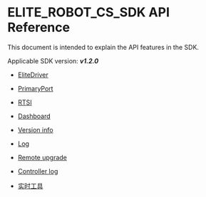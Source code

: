 # ELITE_ROBOT_CS_SDK API Reference

This document is intended to explain the API features in the SDK.

Applicable SDK version: ***v1.2.0***

- [EliteDriver](./EliteDriver.en.md)

- [PrimaryPort](./PrimaryPort.en.md)

- [RTSI](./RTSI.en.md)

- [Dashboard](./Dashboard.en.md)

- [Version info](./VersionInfo.cn.md)

- [Log](./Log.en.md)

- [Remote upgrade](./RemoteUpgrade.en.md)

- [Controller log](./ControllerLog.en.md)

- [实时工具](./RTUtils.en.md)